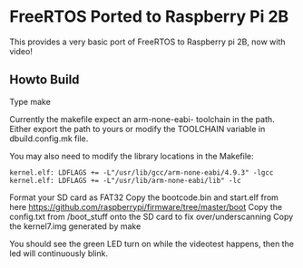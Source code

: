 # FreeRTOS Ported to Raspberry Pi 2B

This provides a very basic port of FreeRTOS to Raspberry pi 2B, now with video!

## Howto Build

Type make

Currently the makefile expect an arm-none-eabi- toolchain in the path. Either export the path to yours or
modify the TOOLCHAIN variable in dbuild.config.mk file.

You may also need to modify the library locations in the Makefile:

    kernel.elf: LDFLAGS += -L"/usr/lib/gcc/arm-none-eabi/4.9.3" -lgcc
    kernel.elf: LDFLAGS += -L"/usr/lib/arm-none-eabi/lib" -lc

Format your SD card as FAT32
Copy the bootcode.bin and start.elf from here https://github.com/raspberrypi/firmware/tree/master/boot
Copy the config.txt from /boot_stuff onto the SD card to fix over/underscanning
Copy the kernel7.img generated by make

You should see the green LED turn on while the videotest happens, then the led will continuously blink.
